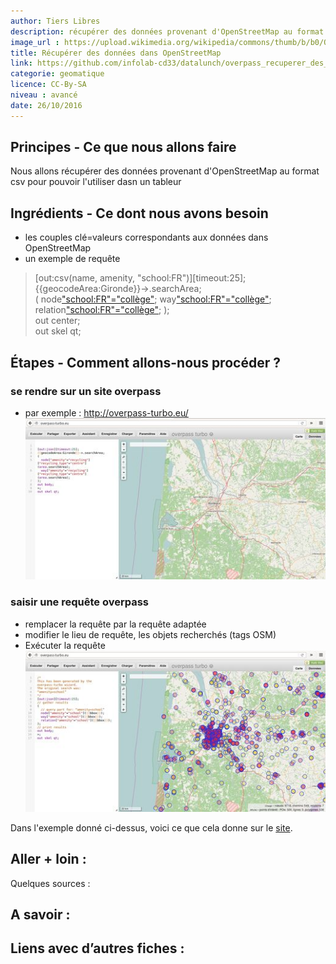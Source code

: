 ```yaml
---
author: Tiers Libres
description: récupérer des données provenant d'OpenStreetMap au format csv pour pouvoir l'utiliser dans un tableur
image_url : https://upload.wikimedia.org/wikipedia/commons/thumb/b/b0/Openstreetmap_logo.svg/145px-Openstreetmap_logo.svg.png
title: Récupérer des données dans OpenStreetMap
link: https://github.com/infolab-cd33/datalunch/overpass_recuperer_des_donnees_osm_au_format_cvs.md
categorie: geomatique
licence: CC-By-SA
niveau : avancé
date: 26/10/2016
---
```


## Principes - Ce que nous allons faire
Nous allons récupérer des données provenant d'OpenStreetMap au format csv pour pouvoir l'utiliser dasn un tableur

## Ingrédients - Ce dont nous avons besoin
* les couples clé=valeurs correspondants aux données dans OpenStreetMap
* un exemple de requête
>[out:csv(name, amenity, "school:FR")][timeout:25];  
{{geocodeArea:Gironde}}->.searchArea;  
(
  node["school:FR"="collège"](area.searchArea);
  way["school:FR"="collège"](area.searchArea);
  relation["school:FR"="collège"](area.searchArea);
);  
out center;  
out skel qt;

## Étapes - Comment allons-nous procéder ?

### se rendre sur un site overpass
* par exemple : http://overpass-turbo.eu/
![](https://raw.githubusercontent.com/infolab-cd33/datalunch/master/img/export-csv-osm/overpass-01.jpg)
### saisir une requête overpass
* remplacer la requête par la requête adaptée
* modifier le lieu de requête, les objets recherchés (tags OSM)
* Exécuter la requête
![](https://raw.githubusercontent.com/infolab-cd33/datalunch/master/img/export-csv-osm/overpass-04.jpg)

Dans l'exemple donné ci-dessus, voici ce que cela donne sur le [site](http://overpass-turbo.eu/s/jDp).

## Aller + loin :
Quelques sources :

## A savoir :

## Liens avec d’autres fiches :
